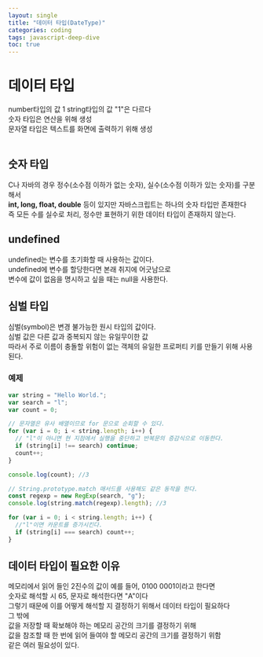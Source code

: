 ```yaml
---
layout: single
title: "데이터 타입(DateType)"
categories: coding
tags: javascript-deep-dive
toc: true
---
```


# 데이터 타입

number타입의 값 1 string타입의 값 "1"은 다르다<br>
숫자 타입은 연산을 위해 생성<br>
문자열 타입은 텍스트를 화면에 출력하기 위해 생성
<br>
<br>

## 숫자 타입

C나 자바의 경우 정수(소수점 이하가 없는 숫자), 실수(소수점 이하가 있는 숫자)를 구분해서<br>
<strong>int, long, float, double</strong> 등이 있지만 자바스크립트는 하나의 숫자 타입만 존재한다<br>
즉 모든 수를 실수로 처리, 정수만 표현하기 위한 데이터 타입이 존재하지 않는다.

## undefined

undefined는 변수를 초기화할 때 사용하는 값이다.<br>
undefined에 변수를 할당한다면 본래 취지에 어긋남으로<br>
변수에 값이 없음을 명시하고 싶을 때는 null을 사용한다.

## 심벌 타입

심벌(symbol)은 변경 불가능한 원시 타입의 값이다.<br>
심벌 값은 다른 값과 중복되지 않는 유일무이한 값<br>
따라서 주로 이름이 충돌할 위험이 없는 객체의 유일한 프로퍼티 키를 만들기 위해 사용된다.

### 예제

```javascript
var string = "Hello World.";
var search = "l";
var count = 0;

// 문자열은 유사 배열이므로 for 문으로 순회할 수 있다.
for (var i = 0; i < string.length; i++) {
  // "l"이 아니면 현 지점에서 실행을 중단하고 반복문의 증감식으로 이동한다.
  if (string[i] !== search) continue;
  count++;
}

console.log(count); //3

// String.prototype.match 매서드를 사용해도 같은 동작을 한다.
const regexp = new RegExp(search, "g");
console.log(string.match(regexp).length); //3

for (var i = 0; i < string.length; i++) {
  //"l"이면 카운트를 증가시킨다.
  if (string[i] === search) count++;
}
```

## 데이터 타입이 필요한 이유

메모리에서 읽어 들인 2진수의 값이 예를 들어, 0100 0001이라고 한다면<br>
숫자로 해석할 시 65, 문자로 해석한다면 "A"이다<br>
그렇기 때문에 이를 어떻게 해석할 지 결정하기 위해서 데이터 타입이 필요하다<br>
그 밖에<br>
값을 저장할 때 확보해야 하는 메모리 공간의 크기를 결정하기 위해<br>
값을 참조할 때 한 번에 읽어 들여야 할 메모리 공간의 크기를 결정하기 위함<br>
같은 여러 필요성이 있다.
